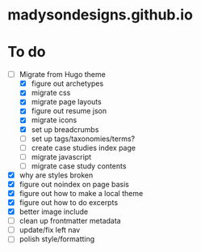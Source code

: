 # madysondesigns.github.io

# To do
- [ ] Migrate from Hugo theme
  - [x] figure out archetypes
  - [x] migrate css
  - [x] migrate page layouts
  - [x] figure out resume json
  - [x] migrate icons
  - [x] set up breadcrumbs
  - [ ] set up tags/taxonomies/terms?
  - [ ] create case studies index page
  - [ ] migrate javascript
  - [ ] migrate case study contents
- [x] why are styles broken
- [x] figure out noindex on page basis
- [x] figure out how to make a local theme
- [x] figure out how to do excerpts
- [x] better image include
- [ ] clean up frontmatter metadata
- [ ] update/fix left nav
- [ ] polish style/formatting
